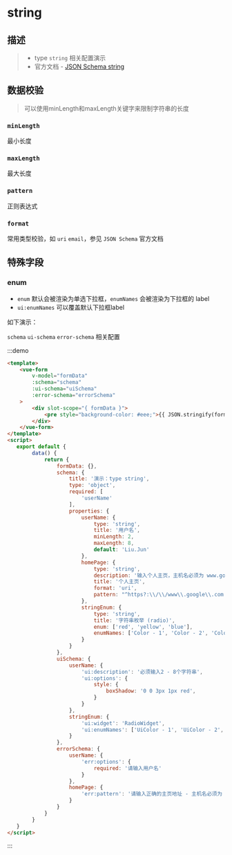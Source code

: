 # string

## 描述
>* type `string` 相关配置演示
>* 官方文档 - [JSON Schema string](https://json-schema.org/understanding-json-schema/reference/string.html)

## 数据校验
> 可以使用minLength和maxLength关键字来限制字符串的长度
### `minLength`
最小长度

### `maxLength`
最大长度

### `pattern`
正则表达式

### `format`
常用类型校验，如 `uri` `email`，参见 `JSON Schema` 官方文档

## 特殊字段

### enum
* `enum` 默认会被渲染为单选下拉框，`enumNames` 会被渲染为下拉框的 label
* `ui:enumNames` 可以覆盖默认下拉框label

如下演示：

`schema` `ui-schema` `error-schema` 相关配置

:::demo
```html
<template>
    <vue-form
        v-model="formData"
        :schema="schema"
        :ui-schema="uiSchema"
        :error-schema="errorSchema"
    >
        <div slot-scope="{ formData }">
            <pre style="background-color: #eee;">{{ JSON.stringify(formData, null, 4) }}</pre>
        </div>
    </vue-form>
</template>
<script>
   export default {
        data() {
            return {
                formData: {},
                schema: {
                    title: '演示：type string',
                    type: 'object',
                    required: [
                        'userName'
                    ],
                    properties: {
                        userName: {
                            type: 'string',
                            title: '用户名',
                            minLength: 2,
                            maxLength: 8,
                            default: 'Liu.Jun'
                        },
                        homePage: {
                            type: 'string',
                            description: '输入个人主页，主机名必须为 www.google.com',
                            title: '个人主页',
                            format: 'uri',
                            pattern: "^https?:\\/\\/www\\.google\\.com.*"
                        },
                        stringEnum: {
                            type: 'string',
                            title: '字符串枚举 (radio)',
                            enum: ['red', 'yellow', 'blue'],
                            enumNames: ['Color - 1', 'Color - 2', 'Color - 3']
                        }
                    }
                },
                uiSchema: {
                    userName: {
                        'ui:description': '必须输入2 - 8个字符串',
                        'ui:options': {
                            style: {
                                boxShadow: '0 0 3px 1px red',
                            }
                        }
                    },
                    stringEnum: {
                        'ui:widget': 'RadioWidget',
                        'ui:enumNames': ['UiColor - 1', 'UiColor - 2', 'UiColor - 3']
                    }
                },
                errorSchema: {
                    userName: {
                        'err:options': {
                            required: '请输入用户名'
                        }
                    },
                    homePage: {
                        'err:pattern': '请输入正确的主页地址 - 主机名必须为 www.google.com'
                    }
                }
            }
        }
   }
</script>
```
:::

